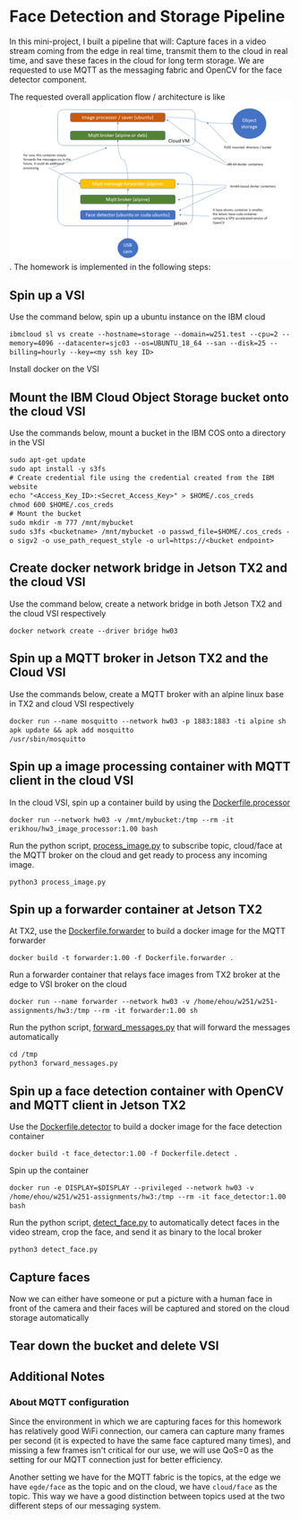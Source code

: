 # Face Detection and Storage Pipeline

In this mini-project, I built a pipeline that will:
Capture faces in a video stream coming from the edge in real time, transmit them to the cloud in real time, and save these faces in the cloud for long term storage. We are requested to use MQTT as the messaging fabric and OpenCV for the face detector component.

The requested overall application flow / architecture is like ![this](hw03.png). The homework is implemented in the following steps:

## Spin up a VSI
Use the command below, spin up a ubuntu instance on the IBM cloud
```
ibmcloud sl vs create --hostname=storage --domain=w251.test --cpu=2 --memory=4096 --datacenter=sjc03 --os=UBUNTU_18_64 --san --disk=25 --billing=hourly --key=<my ssh key ID>
```
Install docker on the VSI

## Mount the IBM Cloud Object Storage bucket onto the cloud VSI
Use the commands below, mount a bucket in the IBM COS onto a directory in the VSI
```
sudo apt-get update
sudo apt install -y s3fs
# Create credential file using the credential created from the IBM website
echo "<Access_Key_ID>:<Secret_Access_Key>" > $HOME/.cos_creds
chmod 600 $HOME/.cos_creds
# Mount the bucket
sudo mkdir -m 777 /mnt/mybucket
sudo s3fs <bucketname> /mnt/mybucket -o passwd_file=$HOME/.cos_creds -o sigv2 -o use_path_request_style -o url=https://<bucket endpoint>
``` 
## Create docker network bridge in Jetson TX2 and the cloud VSI
Use the command below, create a network bridge in both Jetson TX2 and the cloud VSI respectively
```
docker network create --driver bridge hw03
```
## Spin up a MQTT broker in  Jetson TX2 and the Cloud VSI
Use the commands below, create a MQTT broker with an alpine linux base in TX2 and cloud VSI respectively
```
docker run --name mosquitto --network hw03 -p 1883:1883 -ti alpine sh
apk update && apk add mosquitto
/usr/sbin/mosquitto
```

## Spin up a image processing container with MQTT client in the cloud VSI
In the cloud VSI, spin up a container build by using the [Dockerfile.processor](https://github.com/erikhou45/w251-assignments/blob/master/hw3/Dockerfile.processor)
```
docker run --network hw03 -v /mnt/mybucket:/tmp --rm -it erikhou/hw3_image_processor:1.00 bash
```
Run the python script, [process_image.py](https://github.com/erikhou45/w251-assignments/blob/master/hw3/process_image.py) to subscribe topic, cloud/face at the MQTT broker on the cloud and get ready to process any incoming image.
```
python3 process_image.py
```

## Spin up a forwarder container at Jetson TX2
At TX2, use the [Dockerfile.forwarder](https://github.com/erikhou45/w251-assignments/blob/master/hw3/Dockerfile.forwarder) to build a docker image for the MQTT forwarder
```
docker build -t forwarder:1.00 -f Dockerfile.forwarder .
```
Run a forwarder container that relays face images from TX2 broker at the edge to VSI broker on the cloud
```
docker run --name forwarder --network hw03 -v /home/ehou/w251/w251-assignments/hw3:/tmp --rm -it forwarder:1.00 sh
```
Run the python script, [forward_messages.py](https://github.com/erikhou45/w251-assignments/blob/master/hw3/forward_messages.py) that will forward the messages automatically
```
cd /tmp
python3 forward_messages.py
```

## Spin up a face detection container with OpenCV and MQTT client in Jetson TX2

Use the [Dockerfile.detector](https://github.com/erikhou45/w251-assignments/blob/master/hw3/Dockerfile.detector) to build a docker image for the face detection container
```
docker build -t face_detector:1.00 -f Dockerfile.detect .
```
Spin up the container
```
docker run -e DISPLAY=$DISPLAY --privileged --network hw03 -v /home/ehou/w251/w251-assignments/hw3:/tmp --rm -it face_detector:1.00 bash
```
Run the python script, [detect_face.py](https://github.com/erikhou45/w251-assignments/blob/master/hw3/detect_face.py) to automatically detect faces in the video stream, crop the face, and send it as binary to the local broker
```
python3 detect_face.py
```

## Capture faces
Now we can either have someone or put a picture with a human face in front of the camera and their faces will be captured and stored on the cloud storage automatically

## Tear down the bucket and delete VSI 

## Additional Notes
### About MQTT configuration
Since the environment in which we are capturing faces for this homework has relatively good WiFi connection, our camera can capture many frames per second (it is expected to have the same face captured many times), and missing a few frames isn't critical for our use, we will use QoS=0 as the setting for our MQTT connection just for better efficiency.

Another setting we have for the MQTT fabric is the topics, at the edge we have `egde/face` as the topic and on the cloud, we have `cloud/face` as the topic. This way we have a good distinction between topics used at the two different steps of our messaging system.
